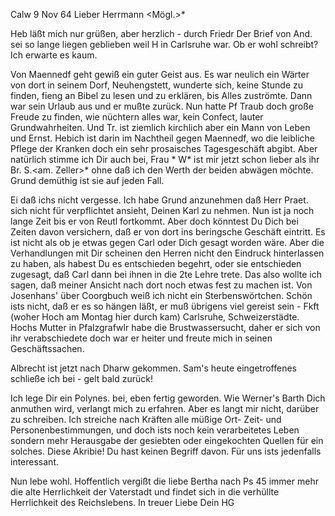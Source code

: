  Calw 9 Nov 64
Lieber Herrmann <Mögl.>*

Heb läßt mich nur grüßen, aber herzlich - durch Friedr Der Brief von And. sei so lange liegen geblieben weil H in Carlsruhe war. Ob er wohl schreibt? Ich erwarte es kaum.

Von Maennedf geht gewiß ein guter Geist aus. Es war neulich ein Wärter von dort in seinem Dorf, Neuhengstett, wunderte sich, keine Stunde zu finden, fieng an Bibel zu lesen und zu erklären, bis Alles zuströmte. Dann war sein Urlaub aus und er mußte zurück. Nun hatte Pf Traub doch große Freude zu finden, wie nüchtern alles war, kein Confect, lauter Grundwahrheiten. Und Tr. ist ziemlich kirchlich aber ein Mann von Leben und Ernst. Hebich ist darin im Nachtheil gegen Maennedf, wo die leibliche Pflege der Kranken doch ein sehr prosaisches Tagesgeschäft abgibt. Aber natürlich stimme ich Dir auch bei, Frau <Pfr>* W<erner>* ist mir jetzt schon lieber als ihr Br. S.<am. Zeller>* ohne daß ich den Werth der beiden abwägen möchte. Grund demüthig ist sie auf jeden Fall.

Ei daß ichs nicht vergesse. Ich habe Grund anzunehmen daß Herr Praet. sich nicht für verpflichtet ansieht, Deinen Karl zu nehmen. Nun ist ja noch lange Zeit bis er von Reutl fortkommt. Aber doch könntest Du Dich bei Zeiten davon versichern, daß er von dort ins beringsche Geschäft eintritt. Es ist nicht als ob je etwas gegen Carl oder Dich gesagt worden wäre. Aber die Verhandlungen mit Dir scheinen den Herren nicht den Eindruck hinterlassen zu haben, als habest Du es entschieden begehrt, oder sie entschieden zugesagt, daß Carl dann bei ihnen in die 2te Lehre trete. Das also wollte ich sagen, daß meiner Ansicht nach dort noch etwas fest zu machen ist. 
Von Josenhans' über Coorgbuch weiß ich nicht ein Sterbenswörtchen. Schön ists nicht, daß er es so hängen läßt, er muß übrigens viel gereist sein - Fkft (woher Hoch am Montag hier durch kam) Carlsruhe, Schweizerstädte. Hochs Mutter in Pfalzgrafwlr habe die Brustwassersucht, daher er sich von ihr verabschiedete doch war er heiter und freute mich in seinen Geschäftssachen.

Albrecht ist jetzt nach Dharw gekommen. Sam's heute eingetroffenes schließe ich bei - gelt bald zurück!

Ich lege Dir ein Polynes. bei, eben fertig geworden. Wie Werner's Barth Dich anmuthen wird, verlangt mich zu erfahren. Aber es langt mir nicht, darüber zu schreiben. Ich streiche nach Kräften alle müßige Ort- Zeit- und Personenbestimmungen, und doch ists noch kein verarbeitetes Leben sondern mehr Herausgabe der gesiebten oder eingekochten Quellen für ein solches. Diese Akribie! Du hast keinen Begriff davon. Für uns ists jedenfalls interessant.

Nun lebe wohl. Hoffentlich vergißt die liebe Bertha nach Ps 45 immer mehr die alte Herrlichkeit der Vaterstadt und findet sich in die verhüllte Herrlichkeit des Reichslebens. In treuer Liebe
 Dein HG
